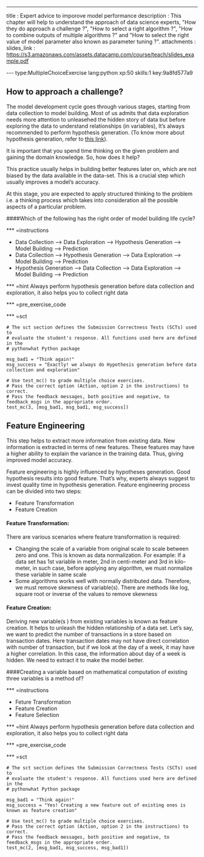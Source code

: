 ---
title       : Expert advice to imporove model performance
description : This chapter will help to understand the approach of data science experts, "How they do approach a challenge ?", "How to select a right algorithm ?", "How to combine outputs of multiple algorithms ?" and "How to select the right value of model parameter also known as parameter tuning ?".
attachments :
  slides_link : https://s3.amazonaws.com/assets.datacamp.com/course/teach/slides_example.pdf

--- type:MultipleChoiceExercise lang:python xp:50 skills:1 key:9a8fd577a9
## How to approach a challenge?

The model development cycle goes through various stages, starting from data collection to model building. Most of us admits that data exploration needs more attention to unleasehed the hidden story of data but before exploring the data to understand relationships (in variables), It’s always recommended to perform hypothesis generation. (To know more  about hypothesis generation, refer to <a href =" http://discuss.analyticsvidhya.com/t/why-and-when-is-hypothesis-generation-important/2109"> this link</a>). 

It is important that you spend time thinking on the given problem and gaining the domain knowledge. So, how does it help?

This practice usually helps in building better features later on, which are not biased by the data available in the data-set. This is a crucial step which usually improves a model’s accuracy.

At this stage, you are expected to apply structured thinking to the problem i.e. a thinking process which takes into consideration all the possible aspects of a particular problem.


####Which of the following has the right order of model building life cycle?


*** =instructions
- Data Collection --> Data Exploration --> Hypothesis Generation --> Model Building --> Prediction
- Data Collection --> Hypothesis Generation --> Data Exploration --> Model Building --> Prediction
- Hypothesis Generation --> Data Collection --> Data Exploration --> Model Building --> Prediction

*** =hint
Always perform hypothesis generation before data collection and exploration, it also helps you to collect right data

*** =pre_exercise_code


*** =sct
```{python}
# The sct section defines the Submission Correctness Tests (SCTs) used to
# evaluate the student's response. All functions used here are defined in the 
# pythonwhat Python package

msg_bad1 = "Think again!"
msg_success = "Exactly! we always do Hypothesis generation before data collection and exploration"

# Use test_mc() to grade multiple choice exercises. 
# Pass the correct option (Action, option 2 in the instructions) to correct.
# Pass the feedback messages, both positive and negative, to feedback_msgs in the appropriate order.
test_mc(3, [msg_bad1, msg_bad1, msg_success]) 
```

## Feature Engineering

This step helps to extract more information from existing data. New information is extracted in terms of new features. These features may have a higher ability to explain the variance in the training data. Thus, giving improved model accuracy.

Feature engineering is highly influenced by hypotheses generation. Good hypothesis results into good feature. That’s why, experts always suggest to invest quality time in hypothesis generation. Feature engineering process can be divided into two steps:

* Feature Transformation
* Feature Creation

#### Feature Transformation: 

There are various scenarios where feature transformation is required:
* Changing the scale of a variable from original scale to scale between zero and one. This is known as data normalization. For example: If a data set has 1st variable in meter, 2nd in centi-meter and 3rd in kilo-meter, in such case, before applying any algorithm, we must normalize these variable in same scale
* Some algorithms works well with normally distributed data. Therefore, we must remove skewness of variable(s). There are methods like log, square root or inverse of the values to remove skewness

#### Feature Creation: 

Deriving new variable(s ) from existing variables is known as feature creation. It helps to unleash the hidden relationship of a data set. Let’s say, we want to predict the number of transactions in a store based on transaction dates. Here transaction dates may not have direct correlation with number of transaction, but if we look at the day of a week, it may have a higher correlation. In this case, the information about day of a week is hidden. We need to extract it to make the model better.

####Creating a variable based on mathematical computation of existing three variables is a method of?


*** =instructions
- Feture Transformation
- Feature Creation
- Feature Selection


*** =hint
Always perform hypothesis generation before data collection and exploration, it also helps you to collect right data

*** =pre_exercise_code


*** =sct
```{python}
# The sct section defines the Submission Correctness Tests (SCTs) used to
# evaluate the student's response. All functions used here are defined in the 
# pythonwhat Python package

msg_bad1 = "Think again!"
msg_success = "Yes! Creating a new feature out of existing ones is known as feature creation"

# Use test_mc() to grade multiple choice exercises. 
# Pass the correct option (Action, option 2 in the instructions) to correct.
# Pass the feedback messages, both positive and negative, to feedback_msgs in the appropriate order.
test_mc(2, [msg_bad1, msg_success, msg_bad1]) 
```
